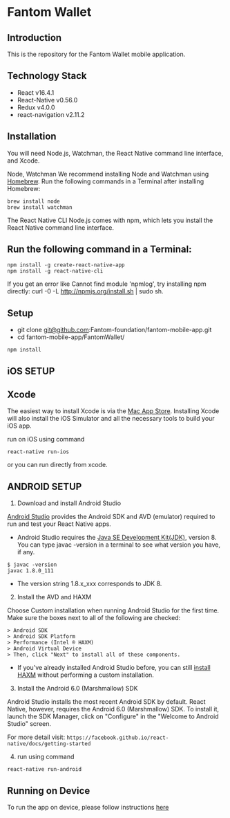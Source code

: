 # Fantom Wallet

## Introduction

This is the repository for the Fantom Wallet mobile application.

## Technology Stack
* React v16.4.1
* React-Native v0.56.0
* Redux v4.0.0
* react-navigation v2.11.2

## Installation

 You will need Node.js, Watchman, the React Native command line interface, and Xcode.
 
 Node, Watchman 
  We recommend installing Node and Watchman using [Homebrew](http://brew.sh/). Run the following commands in a Terminal after installing Homebrew:
  
```
brew install node
brew install watchman
```

The React Native CLI 
Node.js comes with npm, which lets you install the React Native command line interface.

## Run the following command in a Terminal:

```
npm install -g create-react-native-app
npm install -g react-native-cli
```
If you get an error like Cannot find module 'npmlog', try installing npm directly: curl -0 -L http://npmjs.org/install.sh | sudo sh.


## Setup

* git clone git@github.com:Fantom-foundation/fantom-mobile-app.git
* cd fantom-mobile-app/FantomWallet/
```
npm install
```

## iOS SETUP

## Xcode 
The easiest way to install Xcode is via the [Mac App Store](https://itunes.apple.com/us/app/xcode/id497799835?mt=12). Installing Xcode will also install the iOS Simulator and all the necessary tools to build your iOS app.

run on iOS using command
```
react-native run-ios
```
or you can run directly from xcode.


## ANDROID SETUP

1. Download and install Android Studio 

[Android Studio](https://developer.android.com/studio/install.html) provides the Android SDK and AVD (emulator) required to run and test your React Native apps.


* Android Studio requires the [Java SE Development Kit(JDK)](http://www.oracle.com/technetwork/java/javase/downloads/jdk8-downloads-2133151.html), version 8. You can type javac -version in a terminal to see what version you have, if any.

```
$ javac -version
javac 1.8.0_111
```

* The version string 1.8.x_xxx corresponds to JDK 8.

2. Install the AVD and HAXM 

Choose Custom installation when running Android Studio for the first time. Make sure the boxes next to all of the following are checked:

```
> Android SDK
> Android SDK Platform
> Performance (Intel ® HAXM)
> Android Virtual Device
> Then, click "Next" to install all of these components.
```
* If you've already installed Android Studio before, you can still [install HAXM](https://software.intel.com/en-us/android/articles/installation-instructions-for-intel-hardware-accelerated-execution-manager-windows) without performing a custom installation.

3. Install the Android 6.0 (Marshmallow) SDK 

Android Studio installs the most recent Android SDK by default. React Native, however, requires the Android 6.0 (Marshmallow) SDK. To install it, launch the SDK Manager, click on "Configure" in the "Welcome to Android Studio" screen.

For more detail visit: `https://facebook.github.io/react-native/docs/getting-started`

4. run using command
```
react-native run-android
```

## Running on Device
To run the app on device, please follow instructions [here](https://facebook.github.io/react-native/docs/0.56/running-on-device)
